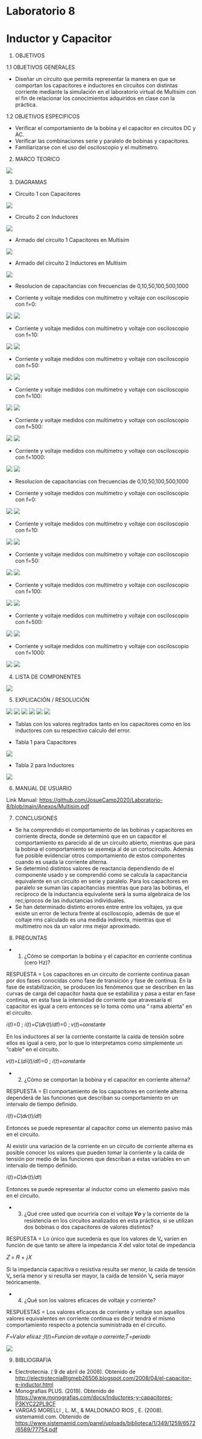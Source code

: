 # Laboratorio 8
# Inductor y Capacitor

1. OBJETIVOS

1.1 OBJETIVOS GENERALES

* Diseñar un circuito que permita representar la manera en que se comportan los capacitores e inductores en circuitos con distintas corriente mediante la simulación en el laboratorio virtual de Multisim con el fin de relacionar los conocimientos adquiridos en clase con la práctica.

1.2 OBJETIVOS ESPECIFICOS

* Verificar el comportamiento de la bobina y el capacitor en circuitos DC y AC.
* Verificar las combinaciones serie y paralelo de bobinas y capacitores.
* Familiarizarse con el uso del osciloscopio y el multímetro.

2. MARCO TEORICO

![](https://github.com/JosueCamp2020/Laboratorio-8/blob/main/Imagenes/Marco.jpeg)

3. DIAGRAMAS

* Circuito 1 con Capacitores

![](https://github.com/JosueCamp2020/Laboratorio-8/blob/main/Imagenes/Circuito1.png)

* Circuito 2 con Inductores
 
![](https://github.com/JosueCamp2020/Laboratorio-8/blob/main/Imagenes/Circuito%202.png)

* Armado del circuito 1 Capacitores en Multisim

![](https://github.com/JosueCamp2020/Laboratorio-8/blob/main/Imagenes/Armado%201%20Multisim.png)

* Armado del circuito 2 Inductores en Multisim

![](https://github.com/JosueCamp2020/Laboratorio-8/blob/main/Imagenes/Armado%202%20Multisim.png)

* Resolucion de capacitancias con frecuencias de 0,10,50,100,500,1000

* Corriente y voltaje medidos con multímetro y voltaje con osciloscopio con f=0:

![](https://github.com/JosueCamp2020/Laboratorio-8/blob/main/Imagenes/Voltaje%20y%20Corriente%20en%20f%3D0Hz.png)
![](https://github.com/JosueCamp2020/Laboratorio-8/blob/main/Imagenes/Oscilacion%20f%3D0Hz.png)

* Corriente y voltaje medidos con multímetro y voltaje con osciloscopio con f=10:

![](https://github.com/JosueCamp2020/Laboratorio-8/blob/main/Imagenes/Voltaje%20y%20Corriente%20en%20f%3D10Hz.png)
![](https://github.com/JosueCamp2020/Laboratorio-8/blob/main/Imagenes/Oscilacion%20f%3D10Hz.png)

* Corriente y voltaje medidos con multímetro y voltaje con osciloscopio con f=50:

![](https://github.com/JosueCamp2020/Laboratorio-8/blob/main/Imagenes/Voltaje%20y%20Corriente%20en%20f%3D50Hz.png)
![](https://github.com/JosueCamp2020/Laboratorio-8/blob/main/Imagenes/Oscilacion%20f%3D50Hz.png)

* Corriente y voltaje medidos con multímetro y voltaje con osciloscopio con f=100:

![](https://github.com/JosueCamp2020/Laboratorio-8/blob/main/Imagenes/Voltaje%20y%20Corriente%20en%20f%3D100Hz.png)
![](https://github.com/JosueCamp2020/Laboratorio-8/blob/main/Imagenes/Oscilacion%20f%3D100Hz.png)

* Corriente y voltaje medidos con multímetro y voltaje con osciloscopio con f=500:

![](https://github.com/JosueCamp2020/Laboratorio-8/blob/main/Imagenes/Voltaje%20y%20Corriente%20en%20f%3D500Hz.png)
![](https://github.com/JosueCamp2020/Laboratorio-8/blob/main/Imagenes/Oscilacion%20f%3D500Hz.png)

* Corriente y voltaje medidos con multímetro y voltaje con osciloscopio con f=1000:

![](https://github.com/JosueCamp2020/Laboratorio-8/blob/main/Imagenes/Voltaje%20y%20Corriente%20en%20f%3D1000Hz.png)
![](https://github.com/JosueCamp2020/Laboratorio-8/blob/main/Imagenes/Oscilacion%20f%3D1000Hz.png)

* Resolucion de capacitancias con frecuencias de 0,10,50,100,500,1000

* Corriente y voltaje medidos con multímetro y voltaje con osciloscopio con f=0:

![](https://github.com/JosueCamp2020/Laboratorio-8/blob/main/Imagenes/Voltaje%20y%20Corriente%20en%20f%3D0Hz%20Ind.png)
![](https://github.com/JosueCamp2020/Laboratorio-8/blob/main/Imagenes/Oscilacion%20f%3D0Hz%20Ind.png)

* Corriente y voltaje medidos con multímetro y voltaje con osciloscopio con f=10:

![](https://github.com/JosueCamp2020/Laboratorio-8/blob/main/Imagenes/Voltaje%20y%20Corriente%20en%20f%3D10Hz%20Ind.png)
![](https://github.com/JosueCamp2020/Laboratorio-8/blob/main/Imagenes/Oscilacion%20f%3D10Hz%20Ind.png)

* Corriente y voltaje medidos con multímetro y voltaje con osciloscopio con f=50:

![](https://github.com/JosueCamp2020/Laboratorio-8/blob/main/Imagenes/Voltaje%20y%20Corriente%20en%20f%3D50Hz%20Ind.png)
![](https://github.com/JosueCamp2020/Laboratorio-8/blob/main/Imagenes/Oscilacion%20f%3D50Hz%20Ind.png)

* Corriente y voltaje medidos con multímetro y voltaje con osciloscopio con f=100:

![](https://github.com/JosueCamp2020/Laboratorio-8/blob/main/Imagenes/Voltaje%20y%20Corriente%20en%20f%3D100Hz%20Ind.png)
![](https://github.com/JosueCamp2020/Laboratorio-8/blob/main/Imagenes/Oscilacion%20f%3D100Hz%20Ind.png)

* Corriente y voltaje medidos con multímetro y voltaje con osciloscopio con f=500:

![](https://github.com/JosueCamp2020/Laboratorio-8/blob/main/Imagenes/Voltaje%20y%20Corriente%20en%20f%3D500Hz%20Ind.png)
![](https://github.com/JosueCamp2020/Laboratorio-8/blob/main/Imagenes/Oscilacion%20f%3D500Hz%20Ind.png)

* Corriente y voltaje medidos con multímetro y voltaje con osciloscopio con f=1000:

![](https://github.com/JosueCamp2020/Laboratorio-8/blob/main/Imagenes/Voltaje%20y%20Corriente%20en%20f%3D1000Hz%20Ind.png)
![](https://github.com/JosueCamp2020/Laboratorio-8/blob/main/Imagenes/Oscilacion%20f%3D1000Hz%20Ind.png)

4. LISTA DE COMPONENTES

![](https://github.com/JosueCamp2020/Laboratorio-8/blob/main/Imagenes/Materiales.png)

5. EXPLICACIÓN / RESOLUCIÓN

![](https://github.com/JosueCamp2020/Laboratorio-8/blob/main/Imagenes/Resolucion1.png)
![](https://github.com/JosueCamp2020/Laboratorio-8/blob/main/Imagenes/Resolucion2.png)
![](https://github.com/JosueCamp2020/Laboratorio-8/blob/main/Imagenes/Resolucion3.png)
![](https://github.com/JosueCamp2020/Laboratorio-8/blob/main/Imagenes/Resolucion4.png)
![](https://github.com/JosueCamp2020/Laboratorio-8/blob/main/Imagenes/Resolucion5.png)
![](https://github.com/JosueCamp2020/Laboratorio-8/blob/main/Imagenes/Resolucion6.png)

* Tablas con los valores regitrados tanto en los capacitores como en los inductores con su respectivo calculo del error.

* Tabla 1 para Capacitores

![](https://github.com/JosueCamp2020/Laboratorio-8/blob/main/Imagenes/Tabla1.png)

* Tabla 2 para Inductores

![](https://github.com/JosueCamp2020/Laboratorio-8/blob/main/Imagenes/Tabla2.png)

6. MANUAL DE USUARIO

Link Manual: https://github.com/JosueCamp2020/Laboratorio-8/blob/main/Anexos/Multisim.pdf

7. CONCLUSIONES

* Se ha comprendido el comportamiento de las bobinas y capacitores en corriente directa, donde se determinó que en un capacitor el comportamiento es parecido al de un circuito abierto, mientras que para la bobina el comportamiento se asemeja al de un cortocircuito. Además fue posible evidenciar otros comportamiento de estos componentes cuando es usada la corriente alterna.
* Se determinó distintos valores de reactancia dependiendo de el componente usado y se comprendió como se calcula la capacitancia equivalente en un circuito en serie y paralelo. Para los capacitores en paralelo se suman las capacitancias mientras que para las bobinas, el recíproco de la inductancia equivalente será la suma algebraica de los rec;iprocos de las inductancias individuales.
* Se han determinado distinto errores entre entre los voltajes, ya que existe un error de lectura frente al osciloscopio, además de que el coltaje rms calculado es una medida indirecta, mientras que el multímetro nos da un valor rms mejor aproximado.

8. PREGUNTAS

* 1. ¿Cómo se comportan la bobina y el capacitor en corriente continua (cero Hz)? 

RESPUESTA = Los capacitores en un circuito de corriente continua pasan por dos fases conocidas como fase  de  transición  y  fase  de  continua.  En  la  fase  de  estabilización,  se  producen  los fenómenos que se describen en las curvas de carga del capacitor hasta que se estabiliza y pasa a estar en fase continua, en esta fase la intensidad de corriente que atravesaría el capacitor es igual a cero entonces se lo toma como una “ rama abierta” en el circuito. 
 
𝑖(𝑡)=0 ; 𝑖(𝑡)=𝐶(𝑑𝑣(𝑡)/𝑑𝑡)=0 ; 𝑣(𝑡)=𝑐𝑜𝑛𝑠𝑡𝑎𝑛𝑡𝑒 
 
En los inductores al ser la corriente constante la caída de tensión sobre ellos es igual a cero, por lo que lo interpretamos como simplemente un “cable” en el circuito. 
 
𝑣(𝑡)=𝐿(𝑑𝑖(𝑡)/𝑑𝑡)=0  ; 𝑖(𝑡)=𝑐𝑜𝑛𝑠𝑡𝑎𝑛𝑡𝑒

* 2. ¿Cómo se comportan la bobina y el capacitor en corriente alterna?

RESPUESTA = El comportamiento de los capacitores en corriente alterna dependerá de las funciones que describan su comportamiento en un intervalo de tiempo definido. 
 
𝑖(𝑡)=𝐶(𝑑𝑣(𝑡)/𝑑𝑡)
 
Entonces se  puede representar al capacitor como un elemento pasivo más en el circuito. 
 
Al  existir  una  variación  de  la  corriente  en  un  circuito  de  corriente  alterna  es  posible conocer los valores que pueden tomar la corriente y la caída de tensión por medio de las funciones que describan a estas variables en un intervalo de tiempo definido. 
 
𝑖(𝑡)=𝐶(𝑑𝑣(𝑡)/𝑑𝑡)
 
Entonces se  puede representar al inductor como un elemento pasivo más en el circuito. 

* 3. ¿Qué cree usted que ocurriría con el voltaje 𝑽𝒐 y la corriente de la resistencia en los circuitos analizados en esta práctica, si se utilizan dos bobinas o dos capacitores de valores distintos? 

RESPUESTA = Lo único que sucedería es que los valores de Vₒ varíen en función de que tanto se altere la impedancia 𝑋 del valor total de impedancia  
 
𝑍 = 𝑅 + 𝑗𝑋 
 
Si  la  impedancia capacitiva  o  resistiva  resulta  ser menor,  la  caída  de  tensión  Vₒ sería menor y si resulta ser mayor, la caída de tensión Vₒ sería mayor teóricamente.

* 4. ¿Qué son los valores eficaces de voltaje y corriente? 

RESPUESTAS = Los  valores  eficaces  de  corriente  y  voltaje  son  aquellos  valores  equivalentes  en corriente  continua  es  decir  tendrá  el  mismo  comportamiento  respecto  a  potencia suministrada en el circuito. 

𝐹=𝑉𝑎𝑙𝑜𝑟 𝑒𝑓𝑖𝑐𝑎𝑧 ;𝑓(𝑡)=𝐹𝑢𝑛𝑐𝑖𝑜𝑛 𝑑𝑒 𝑣𝑜𝑙𝑡𝑎𝑗𝑒 𝑜 𝑐𝑜𝑟𝑟𝑒𝑖𝑛𝑡𝑒;𝑇=𝑝𝑒𝑟𝑖𝑜𝑑𝑜 
 
![](https://github.com/JosueCamp2020/Laboratorio-8/blob/main/Imagenes/Formula.png)

9. BIBLIOGRAFIA

* Electrotecnia. ( 9 de abril de 2008). Obtenido de http://electrotecnia8tgmeb26506.blogspot.com/2008/04/el-capacitor-e-inductor.html
* Monografias PLUS. (2019). Obtenido de https://www.monografias.com/docs/Inductores-y-capacitores-P3KYC22PL9CF
* VARGAS MORELLI , L. M., & MALDONADO RIOS , E. (2008). sistemamid.com. Obtenido de https://www.sistemamid.com/panel/uploads/biblioteca/1/349/1259/6572/6589/77754.pdf

